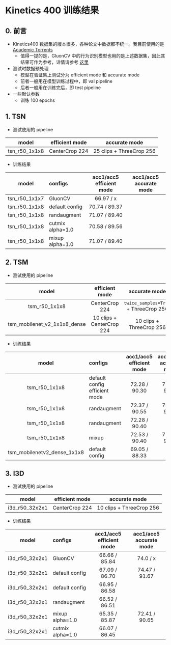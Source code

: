 # Kinetics 400 训练结果

## 0. 前言

+ Kinetics400 数据集的版本很多，各种论文中数据都不统一。我目前使用的是 [Academic Torrents](https://academictorrents.com/details/184d11318372f70018cf9a72ef867e2fb9ce1d26)
    + 值得一提的是，GluonCV 中的行为识别模型也用的是上述数据集，因此其结果可作为参考，详情请参考 [这里](https://cv.gluon.ai/model_zoo/action_recognition.html#kinetics400-dataset)
+ 测试时数据预处理
    + 模型在验证集上测试分为 efficient mode 和 accurate mode
    + 前者一般用在模型训练过程中，即 val pipeline
    + 后者一般用在训练完后，即 test pipeline
+ 一些默认参数
    + 训练 100 epochs


## 1. TSN

+ 测试使用的 pipeline

|model|efficient mode|accurate mode|
|:-:|:-:|:-:|
|tsn_r50_1x1x8|CenterCrop 224|25 clips + ThreeCrop 256|

+ 训练结果

|model|configs|acc1/acc5 efficient mode|acc1/acc5 accurate mode|
|:-:|:-|:-:|:-:|
|tsn_r50_1x1x7|GluonCV|66.97 / x||
|tsn_r50_1x1x8|default config|70.74 / 89.37||
|tsn_r50_1x1x8|randaugment|71.07 / 89.40||
|tsn_r50_1x1x8|cutmix alpha=1.0|70.58 / 89.56||
|tsn_r50_1x1x8|mixup alpha=1.0|71.07 / 89.40||

## 2. TSM

+ 测试使用的 pipeline

|model|efficient mode|accurate mode|
|:-:|:-:|:-:|
|tsm_r50_1x1x8|CenterCrop 224|`twice_samples=True` + ThreeCrop 256|
|tsm_mobilenet_v2_1x1x8_dense|10 clips + CenterCrop 224|10 clips + ThreeCrop 256|

+ 训练结果

|model|configs|acc1/acc5 efficient mode|acc1/acc5 accurate mode|
|:-:|:-|:-:|:-:|
|tsm_r50_1x1x8|default config efficient mode|72.28 / 90.30|75.30 / 91.89|
|tsm_r50_1x1x8|randaugment|72.37 / 90.55|74.97 / 91.88|
|tsm_r50_1x1x8|randaugment|72.28 / 90.40||
|tsm_r50_1x1x8|mixup|72.53 / 90.40|75.43 / 92.03|
|tsm_mobilenetv2_dense_1x1x8|default config|69.05 / 88.33||

## 3. I3D

+ 测试使用的 pipeline

|model|efficient mode|accurate mode|
|:-:|:-:|:-:|
|i3d_r50_32x2x1|CenterCrop 224|10 clips + ThreeCrop 256|

+ 训练结果

|model|configs|acc1/acc5 efficient mode|acc1/acc5 accurate mode|
|:-:|:-|:-:|:-:|
|i3d_r50_32x2x1|GluonCV|66.66 / 85.84|74.0 / x|
|i3d_r50_32x2x1|default config|67.09 / 86.70|74.47 / 91.67|
|i3d_r50_32x2x1|default config|66.95 / 86.58||
|i3d_r50_32x2x1|randaugment|66.52 / 86.51||
|i3d_r50_32x2x1|mixup alpha=1.0|65.35 / 85.87|72.41 / 90.65|
|i3d_r50_32x2x1|cutmix alpha=1.0|66.07 / 86.45||
